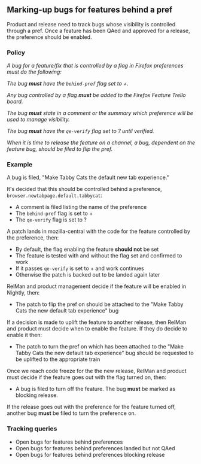 <!----- Conversion time: 1.377 seconds.


Using this Markdown file:

1. Cut and paste this output into your source file.
2. See the notes and action items below regarding this conversion run.
3. Check the rendered output (headings, lists, code blocks, tables) for proper
   formatting and use a linkchecker before you publish this page.

Conversion notes:

* GD2md-html version 1.0β11
* Tue May 01 2018 14:28:12 GMT-0700 (PDT)
* Source doc: https://docs.google.com/a/mozilla.com/open?id=1lll5J6cE-QZEvg6eGvuqX8R5eMUHSMIOcSR-QFJ4g24
----->



## Marking-up bugs for features behind a pref

Product and release need to track bugs whose visibility is controlled through a pref. Once a feature has been QAed and approved for a release, the preference should be enabled. 


### Policy

_A bug for a feature/fix that is controlled by a flag in Firefox preferences must do the following:_

_The bug **must** have the `behind-pref` flag set to +._

_Any bug controlled by a flag **must** be added to the Firefox Feature Trello board._

_The bug **must** state in a comment or the summary which preference will be used to manage visibility._

_The bug **must** have the `qe-verify` flag set to ? until verified._

_When it is time to release the feature on a channel, a bug, dependent on the feature bug, should be filed to flip the pref._


### Example

A bug is filed, "Make Tabby Cats the default new tab experience." 

It's decided that this should be controlled behind a preference, `browser.newtabpage.default.tabbycat`:



*   A comment is filed listing the name of the preference
*   The `behind-pref` flag is set to +
*   The `qe-verify` flag is set to ?

A patch lands in mozilla-central with the code for the feature controlled by the preference, then:



*   By default, the flag enabling the feature **should not** be set
*   The feature is tested with and without the flag set and confirmed to work
*   If it passes `qe-verify` is set to + and work continues
*   Otherwise the patch is backed out to be landed again later

RelMan and product management decide if the feature will be enabled in Nightly, then:



*   The patch to flip the pref on should be attached to the "Make Tabby Cats the new default tab experience" bug

If a decision is made to uplift the feature to another release, then RelMan and product must decide when to enable the feature. If they do decide to enable it then:



*   The patch to turn the pref on which has been attached to the "Make Tabby Cats the new default tab experience" bug should be requested to be uplifted to the appropriate train

Once we reach code freeze for the the new release, RelMan and product must decide if the feature goes out with the flag turned on, then:



*   A bug is filed to turn off the feature. The bug **must** be marked as blocking release.

If the release goes out with the preference for the feature turned off, another bug **must** be filed to turn the preference on.


### Tracking queries



*   Open bugs for features behind preferences
*   Open bugs for features behind preferences landed but not QAed
*   Open bugs for features behind preferences blocking release

<!-- GD2md-html version 1.0β11 -->
